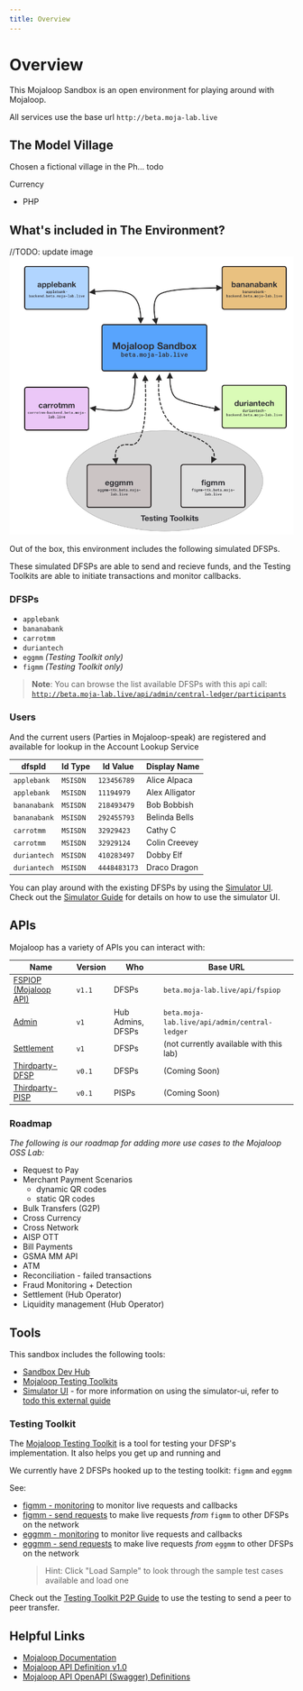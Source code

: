 ```yaml
---
title: Overview
---
```



# Overview

This Mojaloop Sandbox is an open environment for playing around with Mojaloop.

All services use the base url `http://beta.moja-lab.live`



## The Model Village

Chosen a fictional village in the Ph... todo 

Currency
- PHP 

## What's included in The Environment?

//TODO: update image
![Lab Overview](./sandbox-overview.png)

Out of the box, this environment includes the following simulated DFSPs.

These simulated DFSPs are able to send and recieve funds, and the Testing Toolkits are able to initiate transactions and monitor callbacks.
### DFSPs
- `applebank` 
- `bananabank`
- `carrotmm`
- `duriantech`
- `eggmm` *(Testing Toolkit only)*
- `figmm` *(Testing Toolkit only)*


> **Note**:
> You can browse the list available DFSPs with this api call:
> [`http://beta.moja-lab.live/api/admin/central-ledger/participants`](http://beta.moja-lab.live/api/admin/central-ledger/participants)


### Users
<!-- TODO: loads more users, 
merchant ids
realistic looking names -->
And the current users (Parties in Mojaloop-speak) are registered and available for lookup in the Account Lookup Service

| dfspId | Id Type | Id Value | Display Name |
| --- | --- | --- | --- |
| `applebank`  | `MSISDN` | `123456789`   | Alice Alpaca |
| `applebank`  | `MSISDN` | `11194979`    | Alex Alligator |
| `bananabank` | `MSISDN` | `218493479`   | Bob Bobbish |
| `bananabank` | `MSISDN` | `292455793`   | Belinda Bells |
| `carrotmm`   | `MSISDN` | `32929423`    | Cathy C |
| `carrotmm`   | `MSISDN` | `32929124`    | Colin Creevey |
| `duriantech` | `MSISDN` | `410283497`   | Dobby Elf    |
| `duriantech` | `MSISDN` | `4448483173`  | Draco Dragon |

You can play around with the existing DFSPs by using the [Simulator UI](http://simulator-ui.beta.moja-lab.live). Check out the [Simulator Guide](/guides/3_simulators/) for details on how to use the simulator UI.


## APIs

Mojaloop has a variety of APIs you can interact with:

| Name | Version | Who | Base URL |
| --- | --- | --- | --- |
| [FSPIOP (Mojaloop API)](/2-apis/fspiop)     | `v1.1` | DFSPs             | `beta.moja-lab.live/api/fspiop` |
| [Admin](2-apis/admin)                       | `v1`   | Hub Admins, DFSPs | `beta.moja-lab.live/api/admin/central-ledger` |
| [Settlement](2-apis/settlement.html)        | `v1`   | DFSPs             | (not currently available with this lab) |
| [Thirdparty-DFSP](/2-apis/thirdparty-dfsp)  | `v0.1` | DFSPs             | (Coming Soon) |
| [Thirdparty-PISP](/2-apis/thirdparty-pisp)  | `v0.1` | PISPs             | (Coming Soon) | 

<!-- ## Use Cases  -->

<!-- 

The following Use Cases are supported in this lab:

|    | Name | Description | Status | Links |
|--- | ---- | ---- | ---- | ---- |
| 🟢 | P2P  | Peer To Peer transaction, from one party to another | Available | [P2P Transfer (Easy)](/guides/5_ttk_p2p.html) |
| 🟡 | PISP P2P | Peer To Peer transaction, initiated from 3rd party | Available (Locally) | [Thirdparty PISP API Local](/guides/6_pisp_local.html) |
| 🔴 | SEPA  | Cross Network, Outside Mojaloop into Mojaloop - Will be added with MIFOS Payment Hub | Coming Soon | _link coming soon!_|
| 🔴 | OTT Thirdparty (UK Open Banking Model) | P2P, PISP PSD2 approach - will be added with MIFOS Payment Hub | Coming Soon | _link coming soon!_|
| 🔴 | Refund | DFSP Initiated Refund Scenario - included with MIFOS Payment Hub | Coming Soon | _link coming soon!_| -->


### Roadmap

_The following is our roadmap for adding more use cases to the Mojaloop OSS Lab:_

- Request to Pay 
- Merchant Payment Scenarios
  - dynamic QR codes
  - static QR codes
- Bulk Transfers (G2P)
- Cross Currency
- Cross Network
- AISP OTT 
- Bill Payments
- GSMA MM API
- ATM
- Reconciliation - failed transactions
- Fraud Monitoring + Detection
- Settlement (Hub Operator)
- Liquidity management (Hub Operator)

## Tools

This sandbox includes the following tools:

- [Sandbox Dev Hub](http://beta.moja-lab.live/home/0-getting-started)
- [Mojaloop Testing Toolkits](#testing-toolkit)
- [Simulator UI](http://simulator-ui.beta.moja-lab.live) - for more information on using the simulator-ui, refer to [todo this external guide]()

### Testing Toolkit

The [Mojaloop Testing Toolkit](https://github.com/mojaloop/ml-testing-toolkit) is a tool for testing your DFSP's implementation. It also helps you get up and running and 

We currently have 2 DFSPs hooked up to the testing toolkit: `figmm` and `eggmm`

See:
- [figmm - monitoring](http://figmm-ttk.beta.moja-lab.live/admin/monitoring) to monitor live requests and callbacks
- [figmm - send requests](http://figmm-ttk.beta.moja-lab.live/admin/outbound_request) to make live requests _from_ `figmm` to other DFSPs on the network
- [eggmm - monitoring](http://eggmm-ttk.beta.moja-lab.live/admin/monitoring) to monitor live requests and callbacks
- [eggmm - send requests](http://eggmm-ttk.beta.moja-lab.live/admin/outbound_request) to make live requests _from_ `eggmm` to other DFSPs on the network
  > Hint: Click "Load Sample" to look through the sample test cases available and load one


Check out the [Testing Toolkit P2P Guide](/guides/5_ttk_p2p/) to use the testing to send a peer to peer transfer.

<!-- ### MIFOS Payment Hub

This lab is soon to be connected with the MIFOS Payment Hub, which will demonstrate the MIFOS and Mojaloop ecosystems working together, and let you test out a whole bunch of DFSP-based features.

**Check back soon for more information about the Mojaloop OSS Lab + MIFOS Payment Hub** -->


<!-- I commented the below out, since the MB Lab was retired after the hackathon -->
<!-- we should be able to add these back once the IAC is working... -->
<!-- ### Payment Manager

> Note: Payment Manager support in the sandbox is still in _beta_, and the dfsps here are not yet connected to the other DFSPs in the sandbox. We're working on it!

- [Payment Manager- senderfsp](http://senderfsp-pm4ml.pm4ml.demo.modusbox.io/transfers) -->

<!-- ### Finance Portal

*Coming Soon!* -->

## Helpful Links

- [Mojaloop Documentation](https://docs.mojaloop.io/documentation/)
- [Mojaloop API Definition v1.0](https://docs.mojaloop.io/mojaloop-specification/documents/API%20Definition%20v1.0.html)
- [Mojaloop API OpenAPI (Swagger) Definitions](https://github.com/mojaloop/mojaloop-specification/blob/master/fspiop-api/documents/v1.1-document-set/)

